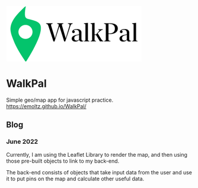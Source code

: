 ![](images/logo_black.png)
# WalkPal

Simple geo/map app for javascript practice. https://emoltz.github.io/WalkPal/

## Blog
### June 2022
<p>
Currently, I am using the Leaflet Library to render the map, and then using those pre-built objects to link to my back-end.
</p>
<p>
The back-end consists of objects that take input data from the user and use it to put pins on the map and calculate other useful data.
</p>